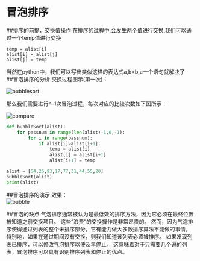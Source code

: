 # 冒泡排序
##排序的前提，交换值操作
在排序的过程中,会发生两个值进行交换,我们可以通过一个temp值进行交换
```
temp = alist[i]
alist[i] = alist[j]
alist[j] = temp
```
当然在python中，我们可以写出类似这样的表达式a,b=b,a一个语句就解决了  
##冒泡排序的分析
交换过程图示(第一次)：     

![bubblesort](/images/bubblesort.jpg)  

那么我们需要进行n-1次冒泡过程，每次对应的比较次数如下图所示：  

![compare](/images/compare.bmp)
```python
def bubbleSort(alist):
    for passnum in range(len(alist)-1,0,-1):
        for i in range(passnum):
            if alist[i]>alist[i+1]:
                temp = alist[i]
                alist[i] = alist[i+1]
                alist[i+1] = temp

alist = [54,26,93,17,77,31,44,55,20]
bubbleSort(alist)
print(alist)
```
##冒泡排序的演示
效果：   
![bubble](/images/bubble.gif)

##冒泡的缺点
气泡排序通常被认为是最低效的排序方法，因为它必须在最终位置被知道之前交换项目。 这些“浪费”的交换操作是非常昂贵的。 然而，因为气泡排序使得通过列表的整个未排序部分，它有能力做大多数排序算法不能做的事情。 特别地，如果在通过期间没有交换，则我们知道该列表必须被排序。 如果发现列表已排序，可以修改气泡排序以便及早停止。 这意味着对于只需要几个遍的列表，冒泡排序可以具有识别排序列表和停止的优点。

